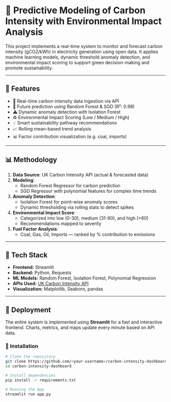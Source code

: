 # 🔋 Predictive Modeling of Carbon Intensity with Environmental Impact Analysis

This project implements a real-time system to monitor and forecast carbon intensity (gCO2/kWh) in electricity generation using open data. It applies machine learning models, dynamic threshold anomaly detection, and environmental impact scoring to support green decision-making and promote sustainability.

---

## 🧠 Features

- 📡 Real-time carbon intensity data ingestion via API
- 🔮 Future prediction using Random Forest & SGD (R²: 0.98)
- ⚠️ Dynamic anomaly detection with Isolation Forest
- ♻️ Environmental Impact Scoring (Low / Medium / High)
- 💡 Smart sustainability pathway recommendations
- 📈 Rolling mean-based trend analysis
- 📊 Factor contribution visualization (e.g. coal, imports)

---

## 📊 Methodology

1. **Data Source**: UK Carbon Intensity API (actual & forecasted data)
2. **Modeling**:
   - Random Forest Regressor for carbon prediction
   - SGD Regressor with polynomial features for complex time trends
3. **Anomaly Detection**:
   - Isolation Forest for point-wise anomaly scores
   - Dynamic thresholding via rolling stats to detect spikes
4. **Environmental Impact Score**:
   - Categorized into low (0-30), medium (31-60), and high (>60)
   - Recommendations mapped to severity
5. **Fuel Factor Analysis**:
   - Coal, Gas, Oil, Imports — ranked by % contribution to emissions

---

## 🧠 Tech Stack

- **Frontend:** Streamlit
- **Backend:** Python, Requests
- **ML Models:** Random Forest, Isolation Forest, Polynomial Regression
- **APIs Used:** [UK Carbon Intensity API](https://carbon-intensity.github.io/)
- **Visualization:** Matplotlib, Seaborn, pandas

---

## 🚀 Deployment

The entire system is implemented using **Streamlit** for a fast and interactive frontend. Charts, metrics, and maps update every minute based on API data.

### 🔄 Installation

```bash
# Clone the repository
git clone https://github.com/<your-username>/carbon-intensity-dashboard.git
cd carbon-intensity-dashboard

# Install dependencies
pip install -r requirements.txt

# Running the App
streamlit run app.py
